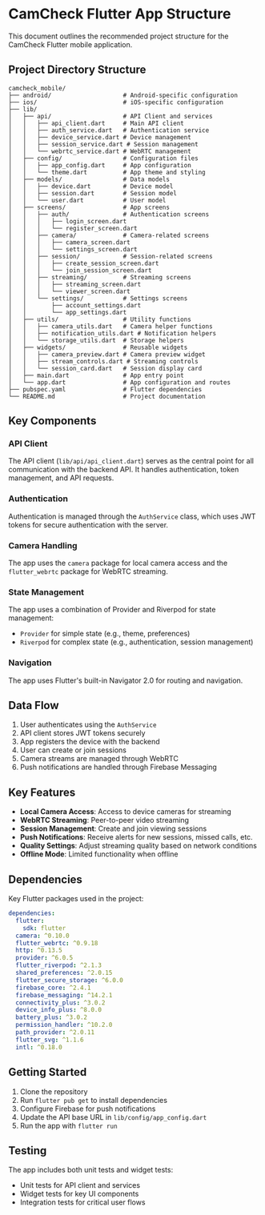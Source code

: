 # CamCheck Flutter App Structure

This document outlines the recommended project structure for the CamCheck Flutter mobile application.

## Project Directory Structure

```
camcheck_mobile/
├── android/                    # Android-specific configuration
├── ios/                        # iOS-specific configuration
├── lib/
│   ├── api/                    # API Client and services
│   │   ├── api_client.dart     # Main API client
│   │   ├── auth_service.dart   # Authentication service
│   │   ├── device_service.dart # Device management
│   │   ├── session_service.dart # Session management
│   │   └── webrtc_service.dart # WebRTC management
│   ├── config/                 # Configuration files
│   │   ├── app_config.dart     # App configuration
│   │   └── theme.dart          # App theme and styling
│   ├── models/                 # Data models
│   │   ├── device.dart         # Device model
│   │   ├── session.dart        # Session model
│   │   └── user.dart           # User model
│   ├── screens/                # App screens
│   │   ├── auth/               # Authentication screens
│   │   │   ├── login_screen.dart
│   │   │   └── register_screen.dart
│   │   ├── camera/             # Camera-related screens
│   │   │   ├── camera_screen.dart
│   │   │   └── settings_screen.dart
│   │   ├── session/            # Session-related screens
│   │   │   ├── create_session_screen.dart
│   │   │   └── join_session_screen.dart
│   │   ├── streaming/          # Streaming screens
│   │   │   ├── streaming_screen.dart
│   │   │   └── viewer_screen.dart
│   │   └── settings/           # Settings screens
│   │       ├── account_settings.dart
│   │       └── app_settings.dart
│   ├── utils/                  # Utility functions
│   │   ├── camera_utils.dart   # Camera helper functions
│   │   ├── notification_utils.dart # Notification helpers
│   │   └── storage_utils.dart  # Storage helpers
│   ├── widgets/                # Reusable widgets
│   │   ├── camera_preview.dart # Camera preview widget
│   │   ├── stream_controls.dart # Streaming controls
│   │   └── session_card.dart   # Session display card
│   ├── main.dart               # App entry point
│   └── app.dart                # App configuration and routes
├── pubspec.yaml                # Flutter dependencies
└── README.md                   # Project documentation
```

## Key Components

### API Client

The API client (`lib/api/api_client.dart`) serves as the central point for all communication with the backend API. It handles authentication, token management, and API requests.

### Authentication

Authentication is managed through the `AuthService` class, which uses JWT tokens for secure authentication with the server.

### Camera Handling

The app uses the `camera` package for local camera access and the `flutter_webrtc` package for WebRTC streaming.

### State Management

The app uses a combination of Provider and Riverpod for state management:

- `Provider` for simple state (e.g., theme, preferences)
- `Riverpod` for complex state (e.g., authentication, session management)

### Navigation

The app uses Flutter's built-in Navigator 2.0 for routing and navigation.

## Data Flow

1. User authenticates using the `AuthService`
2. API client stores JWT tokens securely
3. App registers the device with the backend
4. User can create or join sessions
5. Camera streams are managed through WebRTC
6. Push notifications are handled through Firebase Messaging

## Key Features

- **Local Camera Access**: Access to device cameras for streaming
- **WebRTC Streaming**: Peer-to-peer video streaming
- **Session Management**: Create and join viewing sessions
- **Push Notifications**: Receive alerts for new sessions, missed calls, etc.
- **Quality Settings**: Adjust streaming quality based on network conditions
- **Offline Mode**: Limited functionality when offline

## Dependencies

Key Flutter packages used in the project:

```yaml
dependencies:
  flutter:
    sdk: flutter
  camera: ^0.10.0
  flutter_webrtc: ^0.9.18
  http: ^0.13.5
  provider: ^6.0.5
  flutter_riverpod: ^2.1.3
  shared_preferences: ^2.0.15
  flutter_secure_storage: ^6.0.0
  firebase_core: ^2.4.1
  firebase_messaging: ^14.2.1
  connectivity_plus: ^3.0.2
  device_info_plus: ^8.0.0
  battery_plus: ^3.0.2
  permission_handler: ^10.2.0
  path_provider: ^2.0.11
  flutter_svg: ^1.1.6
  intl: ^0.18.0
```

## Getting Started

1. Clone the repository
2. Run `flutter pub get` to install dependencies
3. Configure Firebase for push notifications
4. Update the API base URL in `lib/config/app_config.dart`
5. Run the app with `flutter run`

## Testing

The app includes both unit tests and widget tests:

- Unit tests for API client and services
- Widget tests for key UI components
- Integration tests for critical user flows 